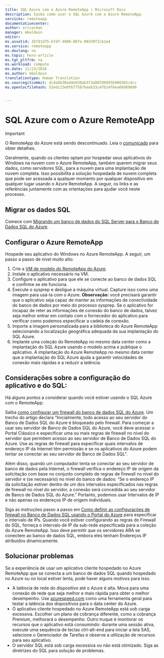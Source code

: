 ```yaml
---
title: SQL Azure com o Azure RemoteApp | Microsoft Docs
description: Saiba como usar o SQL Azure com o Azure RemoteApp.
services: remoteapp
documentationcenter: 
author: ericorman
manager: mbaldwin
editor: 
ms.assetid: 35f81d75-bfd7-4980-807e-00339f2cb2a4
ms.service: remoteapp
ms.devlang: na
ms.topic: hero-article
ms.tgt_pltfrm: na
ms.workload: compute
ms.date: 11/23/2016
ms.author: mbaldwin
translationtype: Human Translation
ms.sourcegitcommit: dcda8b30adde930ab373a087d6955b900365c4cc
ms.openlocfilehash: 52edc23e0f677567beeb33c47b14f6ea66989890


---
```

# <a name="sql-azure-with-azure-remoteapp"></a>SQL Azure com o Azure RemoteApp
> [!IMPORTANT]
> O RemoteApp do Azure está sendo descontinuado. Leia o [comunicado](https://go.microsoft.com/fwlink/?linkid=821148) para obter detalhes.
> 
> 

Geralmente, quando os clientes optam por hospedar seus aplicativos do Windows na nuvem com o Azure RemoteApp, também querem migrar seus dados, como servidores SQL, para a nuvem para uma implantação de nuvem completa. Isso possibilita a solução hospedada de nuvem completa que pode ser acessada a qualquer momento por qualquer dispositivo em qualquer lugar usando o Azure RemoteApp. A seguir, os links e as referências juntamente com as orientações para ajudar você neste processo.  

## <a name="migrate-your-sql-data"></a>Migrar os dados SQL
Comece com [Migrando um banco de dados do SQL Server para o Banco de Dados SQL do Azure](../sql-database/sql-database-cloud-migrate.md). 

## <a name="configure-azure-remoteapp"></a>Configurar o Azure RemoteApp
Hospede seu aplicativo do Windows no Azure RemoteApp. A seguir, um passo a passo de nível muito alto:

1. Crie a [VM de modelo do RemoteApp do Azure](remoteapp-imageoptions.md). 
2. Instale o aplicativo necessário na VM.
3. Configure o aplicativo para que ele se conecte ao banco de dados SQL e confirme se ele funciona.
4. Execute o sysprep e desligue a máquina virtual. Capture isso como uma imagem para usá-la com o Azure. **Observação:** você precisará garantir que o aplicativo seja capaz de manter as informações de conectividade do banco de dados por meio do processo sysprep. Se o aplicativo for incapaz de reter as informações de conexão do banco de dados, talvez seja melhor entrar em contato com o fornecedor do aplicativo para verificar como podemos especificar a cadeia de conexão.
5. Importe a imagem personalizada para a biblioteca do Azure RemoteApp selecionando a localização geográfica adequada da sua implantação do SQL Azure. 
6. Implante uma coleção do RemoteApp no mesmo data center como a implantação do SQL Azure usando o modelo acima e publique o aplicativo. A implantação do Azure RemoteApp no mesmo data center que a implantação do SQL Azure ajuda a garantir velocidades de conexão mais rápidas e a reduzir a latência. 

## <a name="app-and-sql-configuration-considerations"></a>Considerações sobre a configuração do aplicativo e do SQL:
Há alguns pontos a considerar quando você estiver usando o SQL Azure com o RemoteApp:

Saiba [como configurar um firewall do banco de dados SQL do Azure](../sql-database/sql-database-firewall-configure.md). Um trecho do artigo declara “Inicialmente, todo acesso ao seu servidor do Banco de Dados SQL do Azure é bloqueado pelo firewall. Para começar a usar seu servidor de Banco de Dados SQL do Azure, você deve acessar o Portal Clássico e especificar uma ou mais regras de firewall no nível do servidor que permitem acesso ao seu servidor de Banco de Dados SQL do Azure. Use as regras de firewall para especificar quais intervalos de endereço IP da Internet têm permissão e se os aplicativos do Azure podem tentar se conectar ao seu servidor de Banco de Dados SQL”.

Além disso, quando um computador tenta se conectar ao seu servidor de banco de dados pela Internet, o firewall verifica o endereço IP de origem da solicitação com base no conjunto completo de regras de firewall no nível do servidor e (se necessário) no nível do banco de dados: “Se o endereço IP da solicitação estiver dentro de um dos intervalos especificados nas regras de firewall no nível do servidor, a conexão será concedida ao seu servidor de Banco de Dados SQL do Azure.” Portanto, podemos usar Intervalos de IP e não apenas os endereços IP de origem individuais.

Siga as instruções passo a passo em [Como definir as configurações de firewall no Banco de Dados SQL usando o Portal do Azure](../sql-database/sql-database-configure-firewall-settings.md) para especificar o intervalo de IPs. Quando você estiver configurando as regras do Firewall do SQL, forneça o intervalo de IP da sub-rede especificada para a coleção do Azure RemoteApp. Isso deve permitir que os servidores ARA se conectem ao banco de dados SQL, embora eles tenham Endereços IP atribuídos dinamicamente.

## <a name="troubleshooting"></a>Solucionar problemas
Se a experiência de usar um aplicativo cliente hospedado no Azure RemoteApp que se conecta a um banco de dados SQL quando hospedado no Azure ou no local estiver lenta, pode haver alguns motivos para isso.  

* A latência de rede do dispositivo até o Azure é alta. Mova para uma conexão de rede que seja melhor e mais rápida para obter o melhor desempenho. Use [azurespeed.com](http://azurespeed.com/) como uma ferramenta geral para testar a latência dos dispositivos para o data center do Azure.  
* O aplicativo cliente hospedado no Azure RemoteApp está sob carga excessiva. Escolher um plano de cobrança diferente, como a cobrança Premium, melhorará o desempenho. Outro truque é monitorar os recursos que o aplicativo está consumindo: durante uma sessão ativa, execute uma sequência de teclas ctrl-alt-end para iniciar a tela SAS, selecione o Gerenciador de Tarefas e observe a utilização de recursos para seu aplicativo.
* O servidor SQL está sob carga excessiva ou não está otimizado. Siga as diretrizes do SQL para solução de problemas. 




<!--HONumber=Dec16_HO2-->



